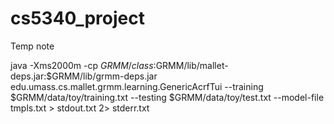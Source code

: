 cs5340_project
==============


Temp note

java -Xms2000m -cp $GRMM/class:$GRMM/lib/mallet-deps.jar:$GRMM/lib/grmm-deps.jar edu.umass.cs.mallet.grmm.learning.GenericAcrfTui --training $GRMM/data/toy/training.txt --testing $GRMM/data/toy/test.txt --model-file tmpls.txt > stdout.txt 2> stderr.txt
